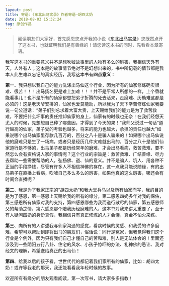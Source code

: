 ```yaml
---
layout: post
title: 寄语:《东北出马实录》作者寄语—胡四太奶
date: 2018-08-03 15:32:24 
tag: 原创作品 
---
```

 
> 阅读朋友们大家好，首先感恩您点开我的小说《[东北出马实录]》您既然点开了这本书，也就证明我们是有善缘的！请您读这本书的同时，先看看本章寄语。

我写这本书的重要意义并不是想吹嘘故事里的人物有多么的厉害，我相信天外有天，人外有人；这本是的故事情节绝对不是幻想出来的，书中所记载的情节都是我本人此生难以忘记的真实经历，我写这本书有**四点意义**：

**第一**、我只想以我自己的能力洗涤出马仙这个行业，因为所有的仙家修炼确实很难、很苦！！！出马扬名更是难上加难！！！并不是平常人所想的一样，上个香就能看事儿！也不是所有的仙家都想把弟子折腾的死去活来，走磨难、历劫难这都是必须的！这是老天爷安排的，仙家也爱莫能助，所以我为了天下辛苦修炼仙家我要说一句公道话：“弟子们别总求着大富大贵，上天赐给我们的能力是为了救苦救难，不要把什么坏事的责任推卸仙家的身上，仙家有的时候也无奈！在我们经怨天尤人的时候，先想想自己种了哪些因，才得到了今天的果！”我师父说过一句话“道行越高的仙家，弟子受的考验也越多，将来的能力也越大，承担的责任也越大”如果说哪个出马仙家里存款几百万的，百分之八十是骗人骗来的！如果哪个出马仙说他的磨难只是生了一场病，或者只是经历几件灾难就出马的，百分之八十是他们仙家道行是不够的，出马弟子都是历经常年的磨难，才会出马看病，救苦救难，要不然怎么会有资格说人家的事情呢？这个行业的宗旨是：救苦救难、广结善缘、尽力去帮助一些需要帮助的人，弘扬佛、道、仙的意义。并不是骗人、坑人、用各种不正当的手段挣钱，尽管有许多人不相信神佛的存在，这一点我只能说随缘，有的出马弟子在直播上看病，吹嘘自己多么多么的厉害，如果他真的这么厉害，哪还会有时间会直播呢？

**第二**、我是为了我家正宗的“胡四太奶”和我大堂兵马以及所有仙家而写，我的目的是为了感恩，第一感恩上天赐给我的所有的缘分，第二感恩四奶多年对我的保佑，第三感恩所有仙家对我的支持，第四感恩哪些为我而道行散尽的仙家，第五感恩师父的帮助之情，第六感恩那个陪我历经磨难的人，这本书对我来讲太重要了，至于有人疑问四奶的身份真假，我相信只有真正修炼的人才会懂，真金不怕火来练。

**第三**、向所有的人讲述我与仙家沟通的感觉，看病时候的灵感、和我受的许多磨难，希望可以帮助到即将出马的朋友们，俗话说：同行是冤家，但我觉得我们这个行业是个例外，因为只有我们自己才懂自己的苦和难，别人是无法体会的！里面还涉及到一些阴阳五行八卦、住宅的风水、小孩子惊吓的办法、礼神佛的忌讳、我对经文的理解，希望送给真正的出马仙！ 

**第四**、给我以后的孩子看，世世代代的都记着我们家所有的仙家，比如：胡四太奶！或许等我老的那天，我还能看看我年轻时候的故事。


欢迎所有有缘分的朋友观看阅读，第一次写书，请大家多多指教！
 

[东北出马实录]: https://book.qidian.com/info/1010763616  "东北出马实录-胡四太奶"
